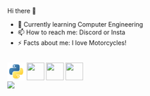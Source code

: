 Hi there 👋




- 🌱 Currently learning Computer Engineering
- 📫 How to reach me: Discord or Insta
- ⚡ Facts about me: I love Motorcycles!
<div style="display: inline_block"><br>
  <img loading="center" height="40" width="40" src="https://raw.githubusercontent.com/devicons/devicon/master/icons/python/python-original.svg">
  <img loading="center" src="https://cdn.jsdelivr.net/gh/devicons/devicon/icons/java/java-original.svg" width="40" height="40"/> 
  <img loading="center" src="https://cdn.jsdelivr.net/gh/devicons/devicon/icons/c/c-original.svg" width="40" height="40"/> 
  <img loading="center" src="https://cdn.jsdelivr.net/gh/devicons/devicon/icons/cplusplus/cplusplus-original.svg" width="40" height="40"/> 
</div>
  <img height="180em" src="https://github-readme-stats.vercel.app/api/top-langs/?username=Pedromqt&layout=compact&langs_count=16&theme=dark"/>
